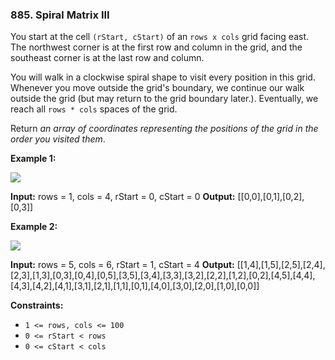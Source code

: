 ### 885\. Spiral Matrix III

You start at the cell `(rStart, cStart)` of an `rows x cols` grid facing east. The northwest corner is at the first row and column in the grid, and the southeast corner is at the last row and column.

You will walk in a clockwise spiral shape to visit every position in this grid. Whenever you move outside the grid's boundary, we continue our walk outside the grid (but may return to the grid boundary later.). Eventually, we reach all `rows * cols` spaces of the grid.

Return _an array of coordinates representing the positions of the grid in the order you visited them_.

**Example 1:**

![](https://s3-lc-upload.s3.amazonaws.com/uploads/2018/08/24/example_1.png)

**Input:** rows = 1, cols = 4, rStart = 0, cStart = 0
**Output:** \[\[0,0\],\[0,1\],\[0,2\],\[0,3\]\]

**Example 2:**

![](https://s3-lc-upload.s3.amazonaws.com/uploads/2018/08/24/example_2.png)

**Input:** rows = 5, cols = 6, rStart = 1, cStart = 4
**Output:** \[\[1,4\],\[1,5\],\[2,5\],\[2,4\],\[2,3\],\[1,3\],\[0,3\],\[0,4\],\[0,5\],\[3,5\],\[3,4\],\[3,3\],\[3,2\],\[2,2\],\[1,2\],\[0,2\],\[4,5\],\[4,4\],\[4,3\],\[4,2\],\[4,1\],\[3,1\],\[2,1\],\[1,1\],\[0,1\],\[4,0\],\[3,0\],\[2,0\],\[1,0\],\[0,0\]\]

**Constraints:**

*   `1 <= rows, cols <= 100`
*   `0 <= rStart < rows`
*   `0 <= cStart < cols`
